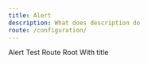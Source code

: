 ```yaml
---
title: Alert
description: What does description do
route: /configuration/
---
```


Alert Test Route Root
With title